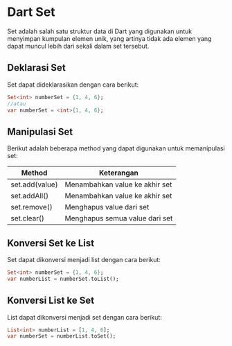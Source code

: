 # Dart Set

Set adalah salah satu struktur data di Dart yang digunakan untuk menyimpan kumpulan elemen unik, yang artinya tidak ada elemen yang dapat muncul lebih dari sekali dalam set tersebut.

## Deklarasi Set

Set dapat dideklarasikan dengan cara berikut:

```dart
Set<int> numberSet = {1, 4, 6};
//atau
var numberSet = <int>{1, 4, 6};
```

## Manipulasi Set

Berikut adalah beberapa method yang dapat digunakan untuk memanipulasi set:

| Method         | Keterangan                     |
| -------------- | ------------------------------ |
| set.add(value) | Menambahkan value ke akhir set |
| set.addAll()   | Menambahkan value ke akhir set |
| set.remove()   | Menghapus value dari set       |
| set.clear()    | Menghapus semua value dari set |

## Konversi Set ke List

Set dapat dikonversi menjadi list dengan cara berikut:

```dart
Set<int> numberSet = {1, 4, 6};
var numberList = numberSet.toList();
```

## Konversi List ke Set

List dapat dikonversi menjadi set dengan cara berikut:

```dart
List<int> numberList = [1, 4, 6];
var numberSet = numberList.toSet();
```
